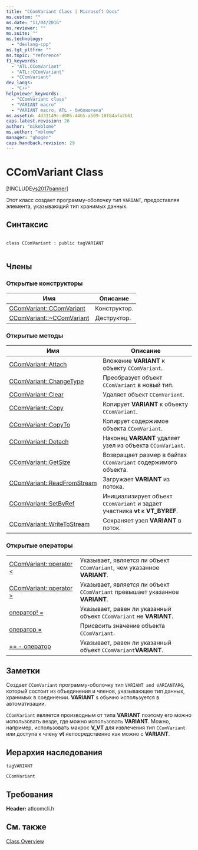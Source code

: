 ```yaml
---
title: "CComVariant Class | Microsoft Docs"
ms.custom: ""
ms.date: "11/04/2016"
ms.reviewer: ""
ms.suite: ""
ms.technology: 
  - "devlang-cpp"
ms.tgt_pltfrm: ""
ms.topic: "reference"
f1_keywords: 
  - "ATL.CComVariant"
  - "ATL::CComVariant"
  - "CComVariant"
dev_langs: 
  - "C++"
helpviewer_keywords: 
  - "CComVariant class"
  - "VARIANT macro"
  - "VARIANT macro, ATL - библиотека"
ms.assetid: 4d31149c-d005-44b5-a509-10f84afa2b61
caps.latest.revision: 26
author: "mikeblome"
ms.author: "mblome"
manager: "ghogen"
caps.handback.revision: 29
---
```

# CComVariant Class
[!INCLUDE[vs2017banner](../../assembler/inline/includes/vs2017banner.md)]

Этот класс создает программу\-оболочку тип `VARIANT`, предоставляя элемента, указывающий тип хранимых данных.  
  
## Синтаксис  
  
```  
  
class CComVariant : public tagVARIANT  
  
```  
  
## Члены  
  
### Открытые конструкторы  
  
|Имя|Описание|  
|---------|--------------|  
|[CComVariant::CComVariant](../Topic/CComVariant::CComVariant.md)|Конструктор.|  
|[CComVariant::~CComVariant](../Topic/CComVariant::~CComVariant.md)|Деструктор.|  
  
### Открытые методы  
  
|Имя|Описание|  
|---------|--------------|  
|[CComVariant::Attach](../Topic/CComVariant::Attach.md)|Вложение **VARIANT** к объекту `CComVariant`.|  
|[CComVariant::ChangeType](../Topic/CComVariant::ChangeType.md)|Преобразует объект `CComVariant` в новый тип.|  
|[CComVariant::Clear](../Topic/CComVariant::Clear.md)|Удаляет объект `CComVariant`.|  
|[CComVariant::Copy](../Topic/CComVariant::Copy.md)|Копирует **VARIANT** к объекту `CComVariant`.|  
|[CComVariant::CopyTo](../Topic/CComVariant::CopyTo.md)|Копирует содержимое объекта `CComVariant`.|  
|[CComVariant::Detach](../Topic/CComVariant::Detach.md)|Наконец **VARIANT** удаляет узел из объекта `CComVariant`.|  
|[CComVariant::GetSize](../Topic/CComVariant::GetSize.md)|Возвращает размер в байтах `CComVariant` содержимого объекта.|  
|[CComVariant::ReadFromStream](../Topic/CComVariant::ReadFromStream.md)|Загружает **VARIANT** из потока.|  
|[CComVariant::SetByRef](../Topic/CComVariant::SetByRef.md)|Инициализирует объект `CComVariant` и задает участника **vt** к **VT\_BYREF**.|  
|[CComVariant::WriteToStream](../Topic/CComVariant::WriteToStream.md)|Сохраняет узел **VARIANT** в поток.|  
  
### Открытые операторы  
  
|||  
|-|-|  
|[CComVariant::operator \<](../Topic/CComVariant::operator%20%3C.md)|Указывает, является ли объект `CComVariant`, чем указанное **VARIANT**.|  
|[CComVariant::operator \>](../Topic/CComVariant::operator%20%3E.md)|Указывает, является ли объект `CComVariant` превышает указанное **VARIANT**.|  
|[оператор\! \=](../Topic/CComVariant::operator%20!=.md)|Указывает, равен ли указанный объект `CComVariant` не **VARIANT**.|  
|[оператор \=](../Topic/CComVariant::operator%20=.md)|Присвоить значение объекта `CComVariant`.|  
|[\=\= \- оператор](../Topic/CComVariant::operator%20==.md)|Указывает, равен ли указанный объект `CComVariant`**VARIANT**.|  
  
## Заметки  
 Создает `CComVariant` программу\-оболочку тип `VARIANT and VARIANTARG`, который состоит из объединения и членов, указывающее тип данных, хранимых в соединении.  **VARIANT** s обычно используется в автоматизации.  
  
 `CComVariant` является производным от типа **VARIANT** поэтому его можно использовать везде, где можно использовать **VARIANT**.  Можно, например, использовать макрос **V\_VT** для извлечения тип `CComVariant` или доступа к члену **vt** непосредственно как можно с **VARIANT**.  
  
## Иерархия наследования  
 `tagVARIANT`  
  
 `CComVariant`  
  
## Требования  
 **Header:**  atlcomcli.h  
  
## См. также  
 [Class Overview](../../atl/atl-class-overview.md)